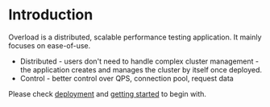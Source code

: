 # Introduction

Overload is a distributed, scalable performance testing application. It mainly focuses on ease-of-use.
* Distributed - users don't need to handle complex cluster management - the application creates and manages the cluster by itself once deployed.
* Control - better control over QPS, connection pool, request data

Please check [deployment](deployment-cluster.md) and [getting started](getting-started.md) to begin with.
